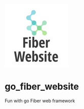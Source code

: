 ![Project Logo](https://raw.githubusercontent.com/martwozniak/goproject/master/logo.png)

# go_fiber_website
Fun with go Fiber web framework 
